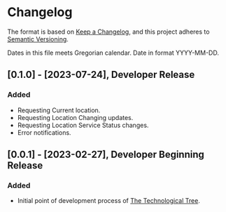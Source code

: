 # Changelog

The format is based on [Keep a Changelog](https://keepachangelog.com/en/1.1.0/),
and this project adheres to [Semantic Versioning](https://semver.org/spec/v2.0.0.html).<br/>

Dates in this file meets Gregorian calendar. Date in format YYYY-MM-DD.

## [0.1.0] - [2023-07-24], Developer Release

### Added

- Requesting Current location.
- Requesting Location Changing updates.
- Requesting Location Service Status changes.
- Error notifications.

## [0.0.1] - [2023-02-27], Developer Beginning Release

### Added

- Initial point of development process of [The Technological Tree](https://github.com/perseusrealdeal/TheTechnologicalTree).
